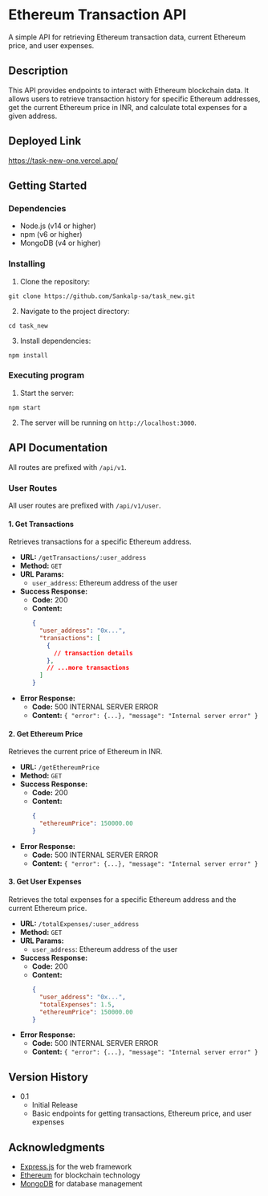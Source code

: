 # Ethereum Transaction API

A simple API for retrieving Ethereum transaction data, current Ethereum price, and user expenses.

## Description

This API provides endpoints to interact with Ethereum blockchain data. It allows users to retrieve transaction history for specific Ethereum addresses, get the current Ethereum price in INR, and calculate total expenses for a given address.

## Deployed Link

https://task-new-one.vercel.app/

## Getting Started

### Dependencies

* Node.js (v14 or higher)
* npm (v6 or higher)
* MongoDB (v4 or higher)

### Installing

1. Clone the repository:
```
git clone https://github.com/Sankalp-sa/task_new.git
```

2. Navigate to the project directory:
```
cd task_new
```

3. Install dependencies:
```
npm install
```

### Executing program

1. Start the server:
```
npm start
```

2. The server will be running on `http://localhost:3000`.

## API Documentation

All routes are prefixed with `/api/v1`.

### User Routes

All user routes are prefixed with `/api/v1/user`.

#### 1. Get Transactions

Retrieves transactions for a specific Ethereum address.

- **URL:** `/getTransactions/:user_address`
- **Method:** `GET`
- **URL Params:** 
  - `user_address`: Ethereum address of the user
- **Success Response:**
  - **Code:** 200
  - **Content:** 
    ```json
    {
      "user_address": "0x...",
      "transactions": [
        {
          // transaction details
        },
        // ...more transactions
      ]
    }
    ```
- **Error Response:**
  - **Code:** 500 INTERNAL SERVER ERROR
  - **Content:** `{ "error": {...}, "message": "Internal server error" }`

#### 2. Get Ethereum Price

Retrieves the current price of Ethereum in INR.

- **URL:** `/getEthereumPrice`
- **Method:** `GET`
- **Success Response:**
  - **Code:** 200
  - **Content:** 
    ```json
    {
      "ethereumPrice": 150000.00
    }
    ```
- **Error Response:**
  - **Code:** 500 INTERNAL SERVER ERROR
  - **Content:** `{ "error": {...}, "message": "Internal server error" }`

#### 3. Get User Expenses

Retrieves the total expenses for a specific Ethereum address and the current Ethereum price.

- **URL:** `/totalExpenses/:user_address`
- **Method:** `GET`
- **URL Params:** 
  - `user_address`: Ethereum address of the user
- **Success Response:**
  - **Code:** 200
  - **Content:** 
    ```json
    {
      "user_address": "0x...",
      "totalExpenses": 1.5,
      "ethereumPrice": 150000.00
    }
    ```
- **Error Response:**
  - **Code:** 500 INTERNAL SERVER ERROR
  - **Content:** `{ "error": {...}, "message": "Internal server error" }`

## Version History

* 0.1
    * Initial Release
    * Basic endpoints for getting transactions, Ethereum price, and user expenses

## Acknowledgments

* [Express.js](https://expressjs.com/) for the web framework
* [Ethereum](https://ethereum.org/) for blockchain technology
* [MongoDB](https://www.mongodb.com/) for database management
